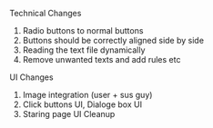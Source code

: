 Technical Changes
1. Radio buttons to normal buttons
2. Buttons should be correctly aligned side by side
3. Reading the text file dynamically
4. Remove unwanted texts and add rules etc

UI Changes
1. Image integration (user + sus guy)
2. Click buttons UI, Dialoge box UI
3. Staring page UI Cleanup

